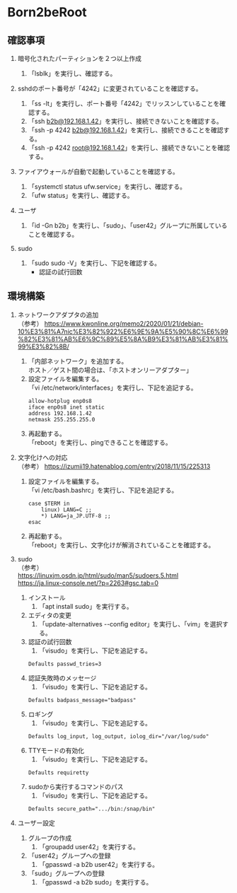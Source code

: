 # Born2beRoot
## 確認事項
1. 暗号化されたパーティションを２つ以上作成  
   1. 「lsblk」を実行し、確認する。

1. sshdのポート番号が「4242」に変更されていることを確認する。  
   1. 「ss -lt」を実行し、ポート番号「4242」でリッスンしていることを確認する。
   1. 「ssh b2b@192.168.1.42」を実行し、接続できないことを確認する。
   1. 「ssh -p 4242 b2b@192.168.1.42」を実行し、接続できることを確認する。
   1. 「ssh -p 4242 root@192.168.1.42」を実行し、接続できないことを確認する。

1. ファイアウォールが自動で起動していることを確認する。  
   1. 「systemctl status ufw.service」を実行し、確認する。  
   1. 「ufw status」を実行し、確認する。  

1. ユーザ  
   1. 「id -Gn b2b」を実行し、「sudo」、「user42」グループに所属していることを確認する。  

1. sudo  
   1. 「sudo sudo -V」を実行し、下記を確認する。  
      * 認証の試行回数  

## 環境構築
1. ネットワークアダプタの追加  
   （参考）
   https://www.kwonline.org/memo2/2020/01/21/debian-10%E3%81%A7nic%E3%82%922%E6%9E%9A%E5%90%8C%E6%99%82%E3%81%AB%E6%9C%89%E5%8A%B9%E3%81%AB%E3%81%99%E3%82%8B/
   1. 「内部ネットワーク」を追加する。  
      ホスト／ゲスト間の場合は、「ホストオンリーアダプター」
   1. 設定ファイルを編集する。  
      「vi /etc/network/interfaces」を実行し、下記を追記する。  
      ```
      allow-hotplug enp0s8
      iface enp0s8 inet static
      address 192.168.1.42
      netmask 255.255.255.0
      ```
   1. 再起動する。  
      「reboot」を実行し、pingできることを確認する。  

1. 文字化けへの対応  
   （参考）
   https://izumii19.hatenablog.com/entry/2018/11/15/225313
   1. 設定ファイルを編集する。  
      「vi /etc/bash.bashrc」を実行し、下記を追記する。  
      ```
      case $TERM in
          linux) LANG=C ;;
          *) LANG=ja_JP.UTF-8 ;;
      esac
      ```
   1. 再起動する。  
      「reboot」を実行し、文字化けが解消されていることを確認する。  

1. sudo  
   （参考）  
   https://linuxjm.osdn.jp/html/sudo/man5/sudoers.5.html  
   https://ja.linux-console.net/?p=2263#gsc.tab=0  
   1. インストール  
      1. 「apt install sudo」を実行する。  
   1. エディタの変更  
      1. 「update-alternatives --config editor」を実行し、「vim」を選択する。  
   1. 認証の試行回数  
      1. 「visudo」を実行し、下記を追記する。  
      ```
      Defaults passwd_tries=3
      ```
   1. 認証失敗時のメッセージ  
      1. 「visudo」を実行し、下記を追記する。  
      ```
      Defaults badpass_message="badpass"
      ```
   1. ロギング  
      1. 「visudo」を実行し、下記を追記する。  
      ```
      Defaults log_input, log_output, iolog_dir="/var/log/sudo"
      ```
   1. TTYモードの有効化  
      1. 「visudo」を実行し、下記を追記する。  
      ```
      Defaults requiretty
      ```
   1. sudoから実行するコマンドのパス  
      1. 「visudo」を実行し、下記を追記する。  
      ```
	  Defaults secure_path=".../bin:/snap/bin"
      ```

1. ユーザー設定  
   1. グループの作成  
      1. 「groupadd user42」を実行する。  
   1. 「user42」グループへの登録  
      1. 「gpasswd -a b2b user42」を実行する。  
   1. 「sudo」グループへの登録  
      1. 「gpasswd -a b2b sudo」を実行する。  
